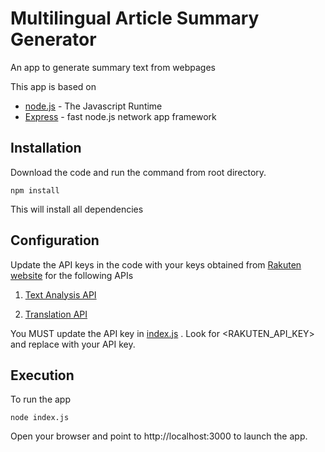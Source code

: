 # Multilingual Article Summary Generator

An app to generate summary text from webpages

This app is based on 

* [node.js](https://nodejs.org/en/) - The Javascript Runtime
* [Express](https://expressjs.com/) - fast node.js network app framework

## Installation

Download the code and run the command from root directory.

    npm install
    
This will install all dependencies

## Configuration

Update the API keys in the code with your keys obtained from [Rakuten website](https://english.api.rakuten.net) for the following APIs

1. [Text Analysis API](https://english.api.rakuten.net/aylien/api/text-analysis) 

2. [Translation API](https://english.api.rakuten.net/hongson890/api/translate-api)

You MUST update the API key in [index.js](/index.js#L14) . Look for <RAKUTEN_API_KEY> and replace with your API key.

## Execution

To run the app

    node index.js

Open your browser and point to http://localhost:3000 to launch the app.
